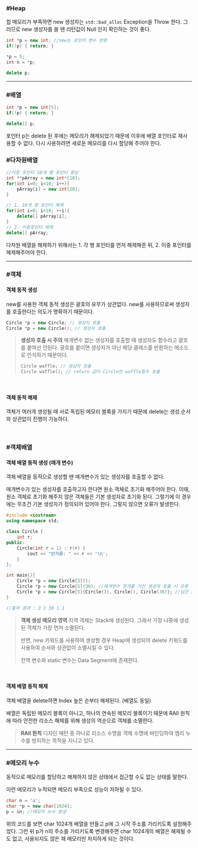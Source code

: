 ### #Heap
힙 메모리가 부족하면 new 생성자는 `std::bad_alloc` Exception을 Throw 한다.
그러므로 new 생성자를 쓸 땐 리턴값이 Null 인지 확인하는 것이 좋다.
```cpp
int *p = new int; //new는 포인터 변수 반환
if(!p) { return; }

*p = 5;
int n = *p;

delete p;
```

---
### #배열
```cpp
int *p = new int[5];
if(!p) { return; }

delete[] p;
```
포인터 p는 delete 된 후에는 메모리가 해제되었기 때문에 이후에 배열 포인터로 재사용할 수 없다. 다시 사용하려면 새로운 메모리를 다시 할당해 주어야 한다.

### #다차원배열
```cpp
//이중 포인터 10개 행 포인터 할당
int **pArray = new int*[10]; 
for(int i=0; i<10; i++){
	pArray[i] = new int[20];
}

// 1. 10개 행 포인터 해제
for(int i=0; i<10; ++i){
	delete[] pArray[i];
}
// 2. 이중포인터 해제
delete[] pArray;
```
다차원 배열을 해제하기 위해서는 1. 각 행 포인터를 먼저 해제해준 뒤, 2. 이중 포인터를 해제해주어야 한다.

---
### #객체
#### 객체 동적 생성
new를 사용한 객체 동적 생성은 괄호의 유무가 상관없다.
new를 사용하므로써 생성자를 호출한다는 의도가 명확하기 때문이다.
```cpp
Circle *p = new Circle; // 생성자 호출
Circle *p = new Circle(); // 생성자 호출
```

>__생성자 호출 시 주의__
>매개변수 없는 생성자를 호출할 때 생성자도 함수라고 괄호를 붙여선 안된다.
>괄호를 붙이면 생성자가 아닌 해당 클래스를 반환하는 메소드로 인식하기 때문이다.
>```cpp
>Circle waffle; // 생성자 호출
>Circle waffle(); // return 값이 Circle인 waffle함수 호출
>```

<br>

#### 객체 동적 해제
객체가 여러개 생성될 때 서로 독립된 메모리 블록을 가지기 때문에 delete는 생성 순서와 상관없이 진행이 가능하다.

<br>

### #객체배열
#### 객체 배열 동적 생성 (매개 변수)
객체 배열을 동적으로 생성할 땐 매개변수가 있는 생성자를 호출할 수 없다.

매개변수가 있는 생성자를 호출하고자 한다면 원소 객체로 초기화 해주어야 한다.
이때, 원소 객체로 초기화 해주지 않은 객체들은 기본 생성자로 초기화 된다.
그렇기에 이 경우에는 무조건 기본 생성자가 정의되어 있어야 한다. 그렇지 않으면 오류가 발생한다.

```cpp
#include <iostream>
using namespace std;

class Circle {
    int r;
public:
    Circle(int r = 1) : r(r) {
        cout << "반지름: " << r << '\n';
    }
};

int main(){
	Circle *p = new Circle[5]();
	Circle *p = new Circle[5](30); //매개변수 한개를 가진 생성자 호출 시 오류
	Circle *p = new Circle[5]{Circle(3), Circle(), Circle(30)}; //남은 2개는 기본 생성자로 초기화
}

//출력 결과 : 3 1 30 1 1
```
>__객체 생성 메모리 영역__
>지역 객체는 Stack에 생성된다.
>그래서 가장 나중에 생성된 객체가 가장 먼저 소멸된다.
>
> 반면, new 키워드를 사용하여 생성할 경우 Heap에 생성되어 delete 키워드를 사용하여 순서와 상관없이 소멸시킬 수 있다.
> 
> 전역 변수와 static 변수는 Data Segment에 존재한다.

<br>

#### 객체 배열 동적 해제
객체 배열을 delete하면 Index 높은 순부터 해제된다. (배열도 동일)

배열은 독립된 메모리 블록이 아니고, 하나의 연속된 메모리 블록이기 때문에 RAII 원칙에 따라 안전한 리소스 해제를 위해 생성의 역순으로 객체를 소멸한다.
>__RAII 원칙__
>디자인 패턴 중 하나로 리소스 수명을 객체 수명에 바인딩하여 멤리 누수를 방지하는 목적을 지니고 있다.

---

### #메모리 누수
동적으로 메모리를 할당하고 해제하지 않은 상태에서 접근할 수도 없는 상태를 말한다.

이런 메모리가 누적되면 메모리 부족으로 성능이 저하될 수 있다.
```cpp
char n = 'a';
char *p = new char[1024];
p = &n; //메모리 누수 발생
```
위의 코드를 보면 char 1024개 배열을 만들고 p에 그 시작 주소를 가리키도록 설정해주었다. 
그런 뒤 p가 n의 주소를 가리키도록 변경해주면 char 1024개의 배열은 해제될 수도 없고, 사용되지도 않은 채 메모리만 차지하게 되는 것이다.